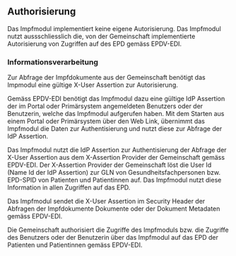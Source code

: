 ## Authorisierung

Das Impfmodul implementiert keine eigene Autorisierung. Das Impfmodul nutzt
aussschliesslich die, von der Gemeinschaft implementierte Autorisierung von
Zugriffen auf des EPD gemäss EPDV-EDI.

### Informationsverarbeitung

Zur Abfrage der Impfdokumente aus der Gemeinschaft benötigt das Impmodul eine
gültige X-User Assertion zur Autorisierung.

Gemäss EPDV-EDI benötigt das Impfmodul dazu eine gültige IdP Assertion der im
Portal oder Primärsystem angemeldeten Benutzers oder der Benutzerin, welche
das Impfmodul aufgerufen haben. Mit dem Starten aus einem Portal oder
Primärsystem über den Web Link, übernimmt das Impfmodul die Daten zur
Authentisierung und nutzt diese zur Abfrage der IdP Assertion.

Das Impfmodul nutzt die IdP Assertion zur Authentisierung der Abfrage der
X-User Assertion aus dem X-Assertion Provider der Gemeinschaft gemäss EPDV-EDI. 
Der X-Assertion Provider der Gemeinschaft löst die User Id (Name Id der IdP Assertion) 
zur GLN von Gesundheitsfachpersonen bzw. EPD-SPID von Patienten und Patientinnen auf. 
Das Impfmodul nutzt diese Information in allen Zugriffen auf das EPD.  

Das Impfmodul sendet die X-User Assertion im Security Header der Abfragen der
Impfdokumente Dokumente oder der Dokument Metadaten gemäss EPDV-EDI.

Die Gemeinschaft authorisiert die Zugriffe des Impfmoduls bzw. die Zugriffe
des Benutzers oder der Benutzerin über das Impfmodul auf das EPD der Patienten
und Patientinnen gemäss EPDV-EDI.   

